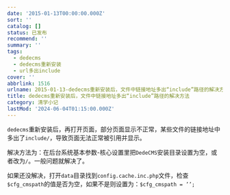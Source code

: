 ```yaml
---
date: '2015-01-13T00:00:00.000Z'
sort: ''
catalog: []
status: 已发布
recommend: ''
summary: ''
tags:
  - dedecms
  - dedecms重新安装
  - url多出include
cover: ''
abbrlink: 1516
urlname: 2015-01-13-dedecms重新安装后，文件中链接地址多出“include”路径的解决方法
title: dedecms重新安装后，文件中链接地址多出“include”路径的解决方法
category: 清学小记
lastMod: '2024-06-04T01:15:00.000Z'
---
```


`dedecms`重新安装后，再打开页面，部分页面显示不正常，某些文件的链接地址中多出了`include/`，导致页面无法正常被引用并显示。


解决方法为：在后台系统基本参数-核心设置里把`DedeCMS`安装目录设置为空，或者改为`/`。一般问题就解决了。


如果还没解决，打开`data`目录找到`config.cache.inc.php`文件，检查`$cfg_cmspath`的值是否为空，如果不是则设置为：`$cfg_cmspath = ’’;`


